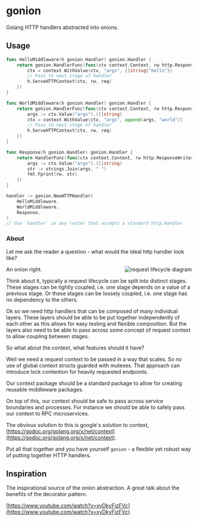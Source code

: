 # gonion

Golang HTTP handlers abstracted into onions.

## Usage

```go
func HelloMiddleware(h gonion.Handler) gonion.Handler {
	return gonion.HandlerFunc(func(ctx context.Context, rw http.ResponseWriter, req *http.Request) {
		ctx = context.WithValue(ctx, "args", []string{"hello"})
		// Pass to next stage of handler
		h.ServeHTTPContext(ctx, rw, req)
	})
}

func WorldMiddleware(h gonion.Handler) gonion.Handler {
	return gonion.HandlerFunc(func(ctx context.Context, rw http.ResponseWriter, req *http.Request) {
		args := ctx.Value("args").([]string)
		ctx = context.WithValue(ctx, "args", append(args, "world"))
		// Pass to next stage of handler
		h.ServeHTTPContext(ctx, rw, req)
	})
}

func Response(h gonion.Handler) gonion.Handler {
	return HandlerFunc(func(ctx context.Context, rw http.ResponseWriter, req *http.Request) {
		args := ctx.Value("args").([]string)
		str := strings.Join(args, " ")
		fmt.Fprint(rw, str)
	})
}

handler := gonion.NewHTTPHandler(
	HelloMiddleware,
	WorldMiddleware,
	Response,
)
// Use `handler` in any router that accepts a standard http.Handler

```

### About

Let me ask the reader a question - what would the ideal http handler look like? 

<img alt="request lifecycle diagram" src="https://docs.google.com/drawings/d/1UslicNjEfqS2rGkINFw3zIK7DPFMSHmA2iszbB0Y6jQ/pub?w=480&amp;h=360" align="right">

An onion right.

Think about it, typically a request lifecycle can be split into distinct stages.
These stages can be tightly coupled, i.e. one stage depends on a value of a previous stage.
Or these stages can be loosely coupled, i.e. one stage has no dependency to the others.

Ok so we need http handlers that can be composed of many individual layers.
These layers should be able to be put together independently of each other as this allows 
for easy testing and flexible composition.
But the layers also need to be able to pass across some concept of request context to allow coupling between stages.

So what about the context, what features should it have?

Well we need a request context to be passed in a way that scales. So no use of global context structs guarded with
mutexes. That approach can introduce lock contention for heavily requested endpoints.

Our context package should be a standard package to allow for creating reusable middleware packages.

On top of this, our context should be safe to pass across service boundaries and processes.
For instance we should be able to safely pass our context to RPC microservices.

The obvious solution to this is google's solution to context, [https://godoc.org/golang.org/x/net/context](https://godoc.org/golang.org/x/net/context).

Put all that together and you have yourself `gonion` - a flexible yet robust way of putting together HTTP handlers.


## Inspiration

The inspirational source of the onion abstraction. A great talk about the benefits of the decorator pattern.

[https://www.youtube.com/watch?v=xyDkyFjzFVc](https://www.youtube.com/watch?v=xyDkyFjzFVc)
